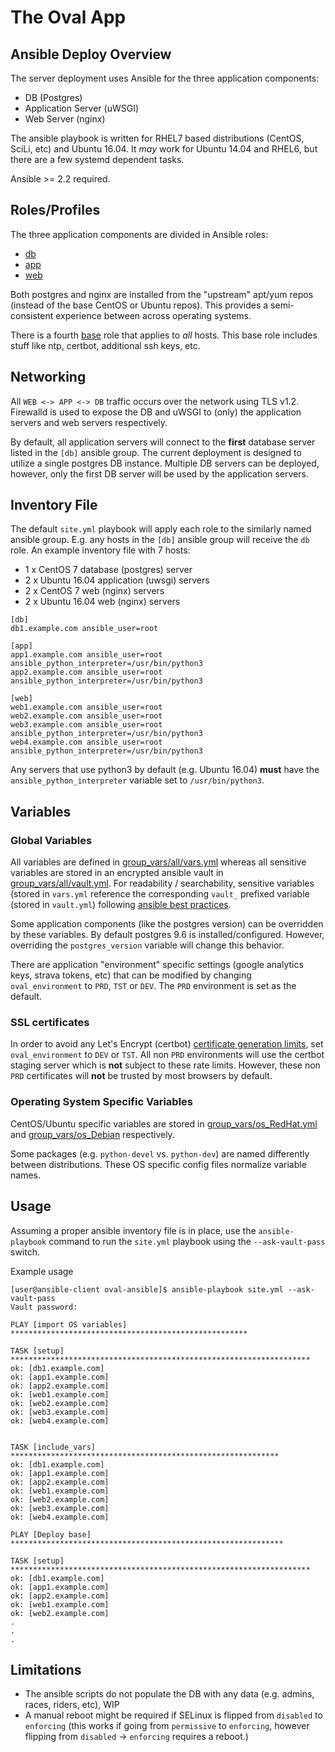 # The Oval App
## Ansible Deploy Overview
The server deployment uses Ansible for the three application components:
* DB (Postgres)
* Application Server (uWSGI)
* Web Server (nginx)

The ansible playbook is written for RHEL7 based distributions (CentOS, SciLi, etc) and Ubuntu 16.04.  It _may_ work for Ubuntu 14.04 and RHEL6, but there are a few systemd dependent tasks.

Ansible >= 2.2 required.

## Roles/Profiles
The three application components are divided in Ansible roles:
* [db](roles/db) 
* [app](roles/app) 
* [web](roles/web) 

Both postgres and nginx are installed from the "upstream" apt/yum repos (instead of the base CentOS or Ubuntu repos).  This provides a semi-consistent experience between across operating systems.

There is a fourth [base](roles/base) role that applies to _all_ hosts.  This base role includes stuff like ntp, certbot, additional ssh keys, etc.

## Networking
All `WEB <-> APP <-> DB` traffic occurs over the network using TLS v1.2.  Firewalld is used to expose the DB and uWSGI to (only) the application servers and web servers respectively.

By default, all application servers will connect to the **first** database server listed in the `[db]` ansible group.  The current deployment is designed to utilize a single postgres DB instance.  Multiple DB servers can be deployed, however, only the first DB server will be used by the application servers.


## Inventory File

The default `site.yml` playbook will apply each role to the similarly named ansible group.  E.g. any hosts in the `[db]` ansible group will receive the `db` role.  An example inventory file with 7 hosts:
 * 1 x CentOS 7 database (postgres) server
 * 2 x Ubuntu 16.04 application (uwsgi) servers
 * 2 x CentOS 7 web (nginx) servers
 * 2 x Ubuntu 16.04 web (nginx) servers
```
[db]
db1.example.com	ansible_user=root 

[app]
app1.example.com ansible_user=root ansible_python_interpreter=/usr/bin/python3
app2.example.com ansible_user=root ansible_python_interpreter=/usr/bin/python3

[web]
web1.example.com ansible_user=root 
web2.example.com ansible_user=root 
web3.example.com ansible_user=root ansible_python_interpreter=/usr/bin/python3
web4.example.com ansible_user=root ansible_python_interpreter=/usr/bin/python3
```

Any servers that use python3 by default (e.g. Ubuntu 16.04) **must** have the `ansible_python_interpreter` variable set to `/usr/bin/python3`.



## Variables
### Global Variables
All variables are defined in [group_vars/all/vars.yml](group_vars/all/vars.yml) whereas all sensitive variables are stored in an encrypted ansible vault in [group_vars/all/vault.yml](group_vars/all/vault.yml).  For readability / searchability, sensitive variables (stored in `vars.yml` reference the corresponding `vault_` prefixed variable (stored in `vault.yml`) following [ansible best practices](http://docs.ansible.com/ansible/playbooks_best_practices.html#variables-and-vaults).  

Some application components (like the postgres version) can be overridden by these variables.  By default postgres 9.6 is installed/configured. However, overriding the `postgres_version` variable will change this behavior.

There are application "environment" specific settings (google analytics keys, strava tokens, etc) that can be modified by changing `oval_environment` to `PRD`, `TST` or `DEV`.  The `PRD` environment is set as the default.

### SSL certificates
In order to avoid any Let's Encrypt (certbot) [certificate generation limits](https://letsencrypt.org/docs/rate-limits/), set `oval_environment` to `DEV` or `TST`. All non `PRD` environments will use the certbot staging server which is **not** subject to these rate limits.  However, these non `PRD` certificates will **not** be trusted by most browsers by default.


### Operating System Specific Variables
CentOS/Ubuntu specific variables are stored in [group_vars/os_RedHat.yml](group_vars/os_RedHat.yml) and [group_vars/os_Debian](group_vars/os_Debian.yml) respectively.

Some packages (e.g. `python-devel` vs. `python-dev`) are named differently between distributions. These OS specific config files normalize variable names.


## Usage
Assuming a proper ansible inventory file is in place, use the `ansible-playbook` command to run the `site.yml` playbook using the `--ask-vault-pass` switch.


Example usage
```
[user@ansible-client oval-ansible]$ ansible-playbook site.yml --ask-vault-pass
Vault password: 

PLAY [import OS variables] *****************************************************

TASK [setup] *******************************************************************
ok: [db1.example.com]
ok: [app1.example.com]
ok: [app2.example.com]
ok: [web1.example.com]
ok: [web2.example.com]
ok: [web3.example.com]
ok: [web4.example.com]


TASK [include_vars] ************************************************************
ok: [db1.example.com]
ok: [app1.example.com]
ok: [app2.example.com]
ok: [web1.example.com]
ok: [web2.example.com]
ok: [web3.example.com]
ok: [web4.example.com]

PLAY [Deploy base] *************************************************************

TASK [setup] *******************************************************************
ok: [db1.example.com]
ok: [app1.example.com]
ok: [app2.example.com]
ok: [web1.example.com]
ok: [web2.example.com]
.
.
.
```
## Limitations
* The ansible scripts do not populate the DB with any data (e.g. admins, races, riders, etc), WIP
* A manual reboot might be required if SELinux is flipped from `disabled` to `enforcing` (this works if going from `permissive` to `enforcing`, however flipping from `disabled` -> `enforcing` requires a reboot.)
